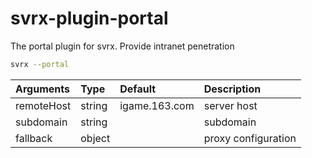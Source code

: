 # svrx-plugin-portal

The portal plugin for svrx. Provide intranet penetration

```bash
svrx --portal
```

| Arguments | Type | Default | Description |
| :--- | :--- | :--- | :--- |
| remoteHost | string | igame.163.com | server host |
| subdomain | string | | subdomain |
| fallback | object | | proxy configuration |

